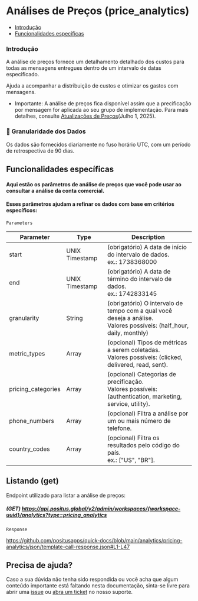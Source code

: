 # Análises de Preços (price_analytics)

- [Introdução](#introdução)
- [Funcionalidades específicas](#funcionalidades-específicas)

### Introdução
A análise de preços fornece um detalhamento detalhado dos custos para todas as mensagens entregues dentro de um intervalo de datas especificado.

Ajuda a acompanhar a distribuição de custos e otimizar os gastos com mensagens.

- Importante: A análise de preços fica disponível assim que a precificação por mensagem for aplicada ao seu grupo de implementação. Para mais detalhes, consulte [Atualizações de Preços](https://developers.facebook.com/docs/whatsapp/pricing/updates-to-pricing?locale=en_US)(Julho 1, 2025).

### 📅 Granularidade dos Dados
Os dados são fornecidos diariamente no fuso horário UTC, com um período de retrospectiva de 90 dias.

## Funcionalidades específicas

#### Aqui estão os parâmetros de análise de preços que você pode usar ao consultar a análise da conta comercial.
#### Esses parâmetros ajudam a refinar os dados com base em critérios específicos:

`Parameters`

| Parameter | Type             | Description                                                                                                   |
|-----------|------------------|---------------------------------------------------------------------------------------------------------------|
| start     | UNIX Timestamp   | (obrigatório) A data de início do intervalo de dados. <br/>ex.: 1738368000                                    |
| end       | UNIX Timestamp   | (obrigatório) A data de término do intervalo de dados. <br/>ex.: 1742833145                                   |
| granularity       | String           | (obrigatório)   O intervalo de tempo com a qual você deseja a análise. <br/>Valores possíveis: (half_hour, daily, monthly)                       |
| metric_types       | Array            | (opcional) Tipos de métricas a serem coletadas. <br/>Valores possíveis: (clicked, delivered, read, sent).     |
| pricing_categories       | Array            | (opcional) Categorias de precificação. <br/>Valores possíveis: (authentication, marketing, service, utility). |
| phone_numbers       | Array            | (opcional) Filtra a análise por um ou mais número de telefone.                                                |
| country_codes       | Array            | (opcional) Filtra os resultados pelo código do país. <br/>ex.: ["US", "BR"].                                         |

## Listando (get)
Endpoint utilizado para listar a análise de preços:

##### (GET) https://api.positus.global/v2/admin/workspaces/{workspace-uuid}/analytics?type=pricing_analytics

`Response`

https://github.com/positusapps/quick-docs/blob/main/analytics/pricing-analytics/json/template-call-response.json#L1-L47

## Precisa de ajuda?

Caso a sua dúvida não tenha sido respondida ou você acha que algum conteúdo importante está faltando nesta documentação, sinta-se livre para abrir uma [issue](https://github.com/positusapps/quick-docs/issues) ou [abra um ticket](https://studio.posit.us/suporte) no nosso suporte.